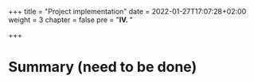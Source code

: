 +++
title = "Project implementation"
date = 2022-01-27T17:07:28+02:00
weight = 3
chapter = false
pre = "<b>IV. </b>"

+++

# Summary (need to be done)